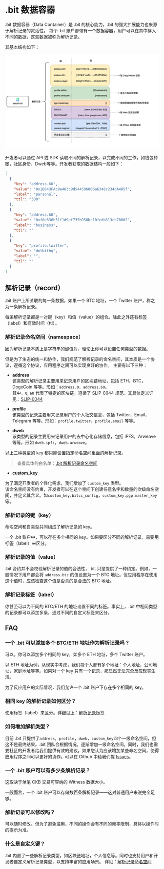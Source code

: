 # .bit 数据容器

.bit 数据容器（Data Container）是 .bit 的核心能力，.bit 的强大扩展能力也来源于解析记录的灵活性。
每个 .bit 账户都带有一个数据容器，用户可以在其中存入不同的数据，这些数据被称为解析记录。

其基本结构如下：

<img src="../imgs/image-data-container.png" alt=".bit 解析记录" style="zoom:50%;" />

开发者可以通过 API 或 SDK 读取不同的解析记录，以完成不同的工作，如钱包转账，社区身份，Dweb等等。开发者获取的数据结构一般如下：

```json
[
  {
    "key": "address.60",
    "value": "0x1D643FAc9a463c9d544506006a6348c234dA485f",
    "label": "personal",
    "ttl": "300"
  },
  {
    "key": "address.60",
    "value": "0xf0e630b51f1d9ef735b956bc10fedb813cb78002",
    "label": "business",
    "ttl": ""
  },
  {
    "key": "profile.twitter",
    "value": "dotbithq",
    "label": "",
    "ttl": ""
  }
]
```
## 解析记录（record）
.bit 账户上所关联的每一条数据，如果一个 BTC 地址，一个 Twitter 账户，称之为一条解析记录。

每条解析记录都是一对键（key）和值（value）的组合。除此之外还有标签（label）和有效时间（ttl）。


### 解析记录命名空间（namespace）
因为解析记录本质上是字符串的键值对，理论上你可以设置任何类型的数据。

但是为了生态的统一和协作，我们规范了解析记录的命名空间，其本质是一个协议，遵循这个协议，应用程序之间可以实现良好的协作。
主要有以下三种：

- **address**  
该类型的解析记录主要用来记录用户的区块链地址，包括 ETH，BTC，DogeCoin 等等。形如：`address.0`，`address.60`。  
其中，`0`, `60` 代表了特定的区块链，遵循了 SLIP-0044 规范。其具体定义详见：[SLIP-0044](https://github.com/satoshilabs/slips/blob/master/slip-0044.md)

- **profile**  
该类型的记录主要用来记录用户的个人社交信息，包括 Twitter，Email，Telegram 等等。形如：`profile.twitter`，`profile.email` 等等。
    
- **dweb**  
该类型的记录主要用来记录用户的去中心化存储信息，包括 IPFS，Arweave 等等。形如 `dweb.ipfs`，`dweb.arweave`。

以上三种类型的 key 都只能设置指定命名空间里面的解析记录。

> 查看具体的白名单：[.bit 解析记录命名空间](https://github.com/dotbitHQ/cell-data-generator/blob/master/data/record_key_namespace.txt)

- **custom_key**

为了满足开发者的个性化需求，我们增加了 `custom_key` 类型。  
该命名空间没有约束，开发者可以在这个空间下创建任意名字和数量的次级命名空间，并定义其含义。如`custom_key.bitcc_config`，`custom_key.pgp.master_key`等。

### 解析记录的键（key）
命名空间和自类型共同组成了解析记录的 key。

一个 .bit 账户中，可以存在多个相同的 key。如果要区分不同的解析记录，需要用标签（label）来区分。

### 解析记录的值（value）
.bit 合约并不会校验解析记录的值的合法性，.bit 只是提供了一种约定。例如，一般情况下用户都会将 `address.btc` 的值设置为一个 BTC 地址。但应用程序在使用这个值时，应该检查这个值是否真的是合法的 BTC 地址。

### 解析记录标签（label）
你甚至可以为不同的 BTC/ETH 的地址设置不同的标签。事实上，.bit 中相同类型的记录都可以添加多条，通过不同的自定义标签来区分。

## FAQ

### 一个 .bit 可以添加多个 BTC/ETH 地址作为解析记录吗？

可以。你可以添加多个相同的 key，如多个 ETH 地址，多个 Twitter 账户。

以 ETH 地址为例，从现实中考虑，我们每个人都有多个地址：个人地址，公司地址，家庭地址等等。如果对一个 key 只有一个记录，那显然无法完全反应现实生活。

为了反应用户的实际情况，我们允许一个 .bit 账户下存在多个相同的 key。

### 相同 key 的解析记录如何区分？ 
使用标签（label）来区分。详细见上：[解析记录标签](#解析记录标签)

### 如何增加解析类型？
目前 .bit 只提供了`address`，`profile`，`dweb`，`custom_key`四个一级命名空间，但这不是最终结果。.bit 团队会根据情况，逐渐增加一级命名空间。同时，我们也需要社区的开发者给我们提供有效的建议。如果您认为应该增加某些命名空间，使得应用程序之间可以更好的协作。可以在 Github 中给我们提 [Issues](https://github.com/dotbitHQ/cell-data-generator/blob/master/data/record_key_namespace.txt)。

### 一个 .bit 账户可以有多少条解析记录？

这取决于单笔 CKB 交易可容纳的 Witness 数据大小。

一般而言，一个 .bit 账户可以存储数百条解析记录——这对普通用户来说完全足够。

### 解析记录可以修改吗？

可以随时修改。但为了避免滥用，不同的操作会有不同的频率限制，具体以操作时的提示为准。

### 什么是自定义键？

.bit 内置了一些解析记录类型，如区块链地址，个人信息等。同时也支持用户和开发者自定义解析记录类型，以支持丰富的应用场景。
详见：[解析记录命名空间](#解析记录命名空间-namespace)
